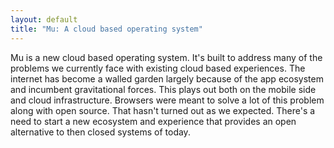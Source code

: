 ```yaml
---
layout: default
title: "Mu: A cloud based operating system"
---
```


<div id="abstract">
Mu is a new cloud based operating system.
It's built to address many of the problems we 
currently face with existing cloud based experiences. 
The internet has become a walled garden largely because 
of the app ecosystem and incumbent gravitational forces. 
This plays out both on the mobile side and cloud infrastructure.
Browsers were meant to solve a lot of this problem along with 
open source. That hasn't turned out as we expected. There's a need
to start a new ecosystem and experience that provides an open alternative 
to then closed systems of today.
</div>
